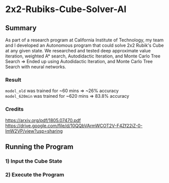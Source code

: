 # 2x2-Rubiks-Cube-Solver-AI

## Summary
As part of a research program at California Institute of Technology, my team and I developed an Autonomous program that could solve 2x2 Rubik's Cube at any given state.
We researched and tested deep approximate value iteration, weighted A* search, Autodidactic Iteration, and Monte Carlo Tree Search => Ended up using Autodidactic Iteration, and Monte Carlo Tree Search with neural networks.

### Result
```model_old``` was trained for ~60 mins => ~26% accuracy <br />
```model_620min``` was trained for ~620 mins => 83.8% accuracy

### Credits
https://arxiv.org/pdf/1805.07470.pdf <br />
https://drive.google.com/file/d/10QQbVArmWCOT2V-F4Zf22iZ-0-ImW2VP/view?usp=sharing

## Running the Program

### 1) Input the Cube State

### 2) Execute the Program
